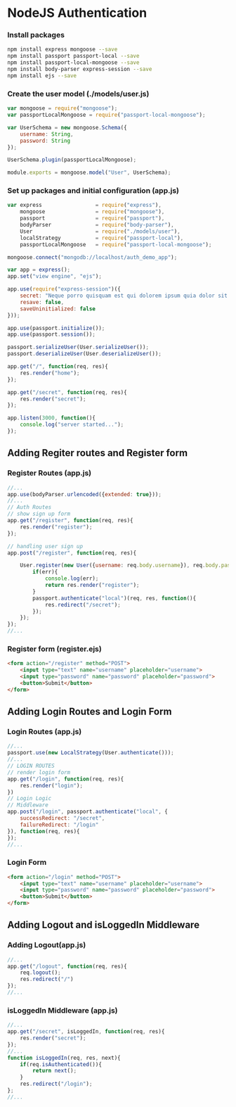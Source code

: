 # NodeJS Authentication

### Install packages

```bash
npm install express mongoose --save
npm install passport passport-local --save
npm install passport-local-mongoose --save
npm install body-parser express-session --save
npm install ejs --save
```

### Create the user model (./models/user.js)
```javascript
var mongoose = require("mongoose");
var passportLocalMongoose = require("passport-local-mongoose");

var UserSchema = new mongoose.Schema({
    username: String,
    password: String
});

UserSchema.plugin(passportLocalMongoose);

module.exports = mongoose.model("User", UserSchema);
```

### Set up packages and initial configuration (app.js)
```javascript
var express                 = require("express"),
    mongoose                = require("mongoose"),
    passport                = require("passport"),
    bodyParser              = require("body-parser"),
    User                    = require("./models/user"),
    localStrategy           = require("passport-local"),
    passportLocalMongoose   = require("passport-local-mongoose");

mongoose.connect("mongodb://localhost/auth_demo_app");

var app = express();
app.set("view engine", "ejs");

app.use(require("express-session")({
    secret: "Neque porro quisquam est qui dolorem ipsum quia dolor sit amet",
    resave: false,
    saveUninitialized: false
}));

app.use(passport.initialize());
app.use(passport.session());

passport.serializeUser(User.serializeUser());
passport.deserializeUser(User.deserializeUser());

app.get("/", function(req, res){
    res.render("home");
});

app.get("/secret", function(req, res){
    res.render("secret");
});

app.listen(3000, function(){
    console.log("server started...");
});

```

## Adding Regiter routes and Register form

### Register Routes (app.js)
```javascript
//...
app.use(bodyParser.urlencoded({extended: true}));
//...
// Auth Routes
// show sign up form
app.get("/register", function(req, res){
    res.render("register");
});

// handling user sign up
app.post("/register", function(req, res){

    User.register(new User({username: req.body.username}), req.body.password, function(err, user){
        if(err){
            console.log(err);
            return res.render("register");
        }
        passport.authenticate("local")(req, res, function(){
            res.redirect("/secret");
        });
    });
});
//...
```
### Register form (register.ejs)
```html ejs
<form action="/register" method="POST">
    <input type="text" name="username" placeholder="username">
    <input type="password" name="password" placeholder="password">
    <button>Submit</button>
</form>
```

## Adding Login Routes and Login Form

### Login Routes (app.js)
```javascript
//...
passport.use(new LocalStrategy(User.authenticate()));
//...
// LOGIN ROUTES
// render login form
app.get("/login", function(req, res){
    res.render("login");
})
// Login Logic
// Middleware
app.post("/login", passport.authenticate("local", {
    successRedirect: "/secret",
    failureRedirect: "/login"
}), function(req, res){
});
//...
```

### Login Form
```html ejs
<form action="/login" method="POST">
    <input type="text" name="username" placeholder="username">
    <input type="password" name="password" placeholder="password">
    <button>Submit</button>
</form>
```

## Adding Logout and isLoggedIn Middleware

### Adding Logout(app.js)
```javascript
//...
app.get("/logout", function(req, res){
    req.logout();
    res.redirect("/")
});
//...
```

### isLoggedIn Middleware (app.js)
```javascript
//...
app.get("/secret", isLoggedIn, function(req, res){
    res.render("secret");
});
//...
function isLoggedIn(req, res, next){
    if(req.isAuthenticated()){
        return next();
    }
    res.redirect("/login");
};
//...
```